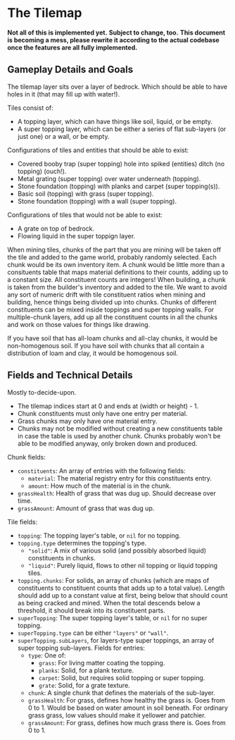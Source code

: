 # The Tilemap

**Not all of this is implemented yet.**
**Subject to change, too.**
**This document is becoming a mess, please rewrite it according to the actual codebase once the features are all fully implemented.**

## Gameplay Details and Goals

The tilemap layer sits over a layer of bedrock.
Which should be able to have holes in it (that may fill up with water!).

Tiles consist of:
- A topping layer, which can have things like soil, liquid, or be empty.
- A super topping layer, which can be either a series of flat sub-layers (or just one) or a wall, or be empty.

Configurations of tiles and entities that should be able to exist:
- Covered booby trap (super topping) hole into spiked (entities) ditch (no topping) (ouch!).
- Metal grating (super topping) over water underneath (topping).
- Stone foundation (topping) with planks and carpet (super topping(s)).
- Basic soil (topping) with grass (super topping).
- Stone foundation (topping) with a wall (super topping).

Configurations of tiles that would not be able to exist:
- A grate on top of bedrock.
- Flowing liquid in the super toppign layer.

When mining tiles, chunks of the part that you are mining will be taken off the tile and added to the game world, probably randomly selected.
Each chunk would be its own inventory item.
A chunk would be little more than a consituents table that maps material definitions to their counts, adding up to a constant size.
All constituent counts are integers!
When building, a chunk is taken from the builder's inventory and added to the tile.
We want to avoid any sort of numeric drift with tile constituent ratios when mining and building, hence things being divided up into chunks.
Chunks of different constituents can be mixed inside toppings and super topping walls.
For multiple-chunk layers, add up all the constituent counts in all the chunks and work on those values for things like drawing.

If you have soil that has all-loam chunks and all-clay chunks, it would be non-homogenous soil.
If you have soil with chunks that all contain a distribution of loam and clay, it would be homogenous soil.

## Fields and Technical Details

Mostly to-decide-upon.

- The tilemap indices start at 0 and ends at (width or height) - 1.
- Chunk constituents must only have one entry per material.
- Grass chunks may only have one material entry.
- Chunks may not be modified without creating a new constituents table in case the table is used by another chunk.
	Chunks probably won't be able to be modified anyway, only broken down and produced.

Chunk fields:
- `constituents`: An array of entries with the following fields:
	- `material`: The material registry entry for this constituents entry.
	- `amount`: How much of the material is in the chunk.
- `grassHealth`: Health of grass that was dug up. Should decrease over time.
- `grassAmount`: Amount of grass that was dug up.

Tile fields:
- `topping`: The topping layer's table, or `nil` for no topping.
- `topping.type` determines the topping's type.
	- `"solid"`: A mix of various solid (and possibly absorbed liquid) constituents in chunks.
	- `"liquid"`: Purely liquid, flows to other nil topping or liquid topping tiles.
- `topping.chunks`: For solids, an array of chunks (which are maps of constituents to constituent counts that adds up to a total value).
	Length should add up to a constant value at first, being below that should count as being cracked and mined.
	When the total descends below a threshold, it should break into its constituent parts.
- `superTopping`: The super topping layer's table, or `nil` for no super topping.
- `superTopping.type` can be either `"layers"` or `"wall"`.
- `superTopping.subLayers`, for layers-type super toppings, an array of super topping sub-layers.
	Fields for entries:
	- `type`: One of:
		- `grass`: For living matter coating the topping.
		- `planks`: Solid, for a plank texture.
		- `carpet`: Solid, but requires solid topping or super topping.
		- `grate`: Solid, for a grate texture.
	- `chunk`: A single chunk that defines the materials of the sub-layer.
	- `grassHealth`: For grass, defines how healthy the grass is.
		Goes from 0 to 1.
		Would be based on water amount in soil beneath.
		For ordinary grass grass, low values should make it yellower and patchier.
	- `grassAmount`: For grass, defines how much grass there is.
		Goes from 0 to 1.
